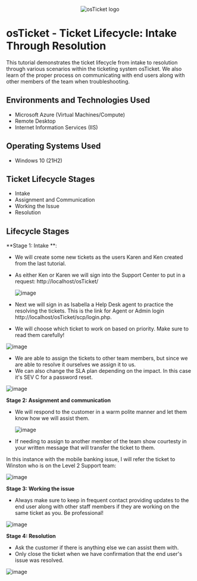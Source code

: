 <p align="center">
<img src="https://i.imgur.com/Clzj7Xs.png" alt="osTicket logo"/>
</p>

<h1>osTicket - Ticket Lifecycle: Intake Through Resolution</h1>
This tutorial demonstrates the ticket lifecycle from intake to resolution through various scenarios within the ticketing system osTicket. We also learn of the proper process on communicating with end users along with other members of the team when troubleshooting. <br />



<h2>Environments and Technologies Used</h2>

- Microsoft Azure (Virtual Machines/Compute)
- Remote Desktop
- Internet Information Services (IIS)

<h2>Operating Systems Used </h2>

- Windows 10</b> (21H2)

<h2>Ticket Lifecycle Stages</h2>

- Intake
- Assignment and Communication
- Working the Issue
- Resolution

<h2>Lifecycle Stages</h2>

**Stage 1: Intake **: 
- We will create some new tickets as the users Karen and Ken created from the last tutorial.
- As either Ken or Karen we will sign into the Support Center to put in a request: http://localhost/osTicket/
  
  ![image](https://github.com/user-attachments/assets/e5051234-9db8-4e5a-9978-3aa4855f4cba)

- Next we will sign in as Isabella a Help Desk agent to practice the resolving the tickets. This is the link for Agent or Admin login http://localhost/osTicket/scp/login.php.
- We will choose which ticket to work on based on priority. Make sure to read them carefully!
  
![image](https://github.com/user-attachments/assets/4163fb94-070e-468f-b02b-1c3e92fccf95)

- We are able to assign the tickets to other team members, but since we are able to resolve it ourselves we assign it to us.
- We can also change the SLA plan depending on the impact. In this case it's SEV C for a password reset.

![image](https://github.com/user-attachments/assets/a27c9e75-27c5-437f-b454-e341db525770)


**Stage 2: Assignment and communication**
- We will respond to the customer in a warm polite manner and let them know how we will assist them.
  
  ![image](https://github.com/user-attachments/assets/60190132-f5c1-467d-a1c3-55283a870aef)


- If needing to assign to another member of the team show courtesty in your written message that will transfer the ticket to them.

  
In this instance with the mobile banking issue, I will refer the ticket to Winston who is on the Level 2 Support team:

![image](https://github.com/user-attachments/assets/cb9391e5-eb64-4267-acdd-61eb6c514f27)

  
**Stage 3: Working the issue**
- Always make sure to keep in frequent contact providing updates to the end user along with other staff members if they are working on the same ticket as you. Be professional!

![image](https://github.com/user-attachments/assets/38735ab2-e882-4f52-93ac-ea594795d5ff)


**Stage 4: Resolution**
- Ask the customer if there is anything else we can assist them with.
- Only close the ticket when we have confirmation that the end user's issue was resolved.

![image](https://github.com/user-attachments/assets/e28025b2-aa3e-44d9-aa5a-5752b676e1bf)





